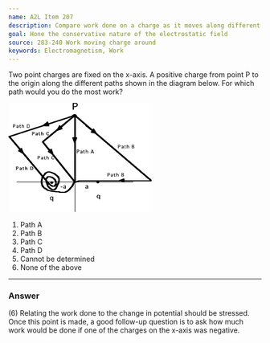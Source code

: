 ```yaml
---
name: A2L Item 207
description: Compare work done on a charge as it moves along different paths in the presence of other fixed charges.
goal: Hone the conservative nature of the electrostatic field
source: 283-240 Work moving charge around
keywords: Electromagnetism, Work
---
```


Two point charges are fixed on the x-axis.  A positive charge from point
P to the origin along the different paths shown in the diagram below. 
For which path would you do the most work?


![Item207_fig1.gif](../images/Item207_fig1.gif)

1. Path A
2. Path B
3. Path C
4. Path D
5. Cannot be determined
6. None of the above


<hr/>

### Answer

(6) Relating the work done to the change in potential should be
stressed. Once this point is made, a good follow-up question is to ask
how much work would be done if one of the charges on the x-axis was
negative.

